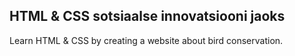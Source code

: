 ## HTML & CSS sotsiaalse innovatsiooni jaoks

Learn HTML & CSS by creating a website about bird conservation.
